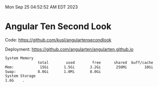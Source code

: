 Mon Sep 25 04:52:52 AM EDT 2023

# Angular Ten Second Look

Code: https://github.com/kusl/angulartensecondlook

Deployment: https://github.com/angularten/angularten.github.io

```bash
System Memory
               total        used        free      shared  buff/cache   available
Mem:            15Gi       1.5Gi       3.2Gi       256Mi        10Gi        13Gi
Swap:          8.0Gi       1.0Mi       8.0Gi
System Storage
1.6G	.
```
```bash
